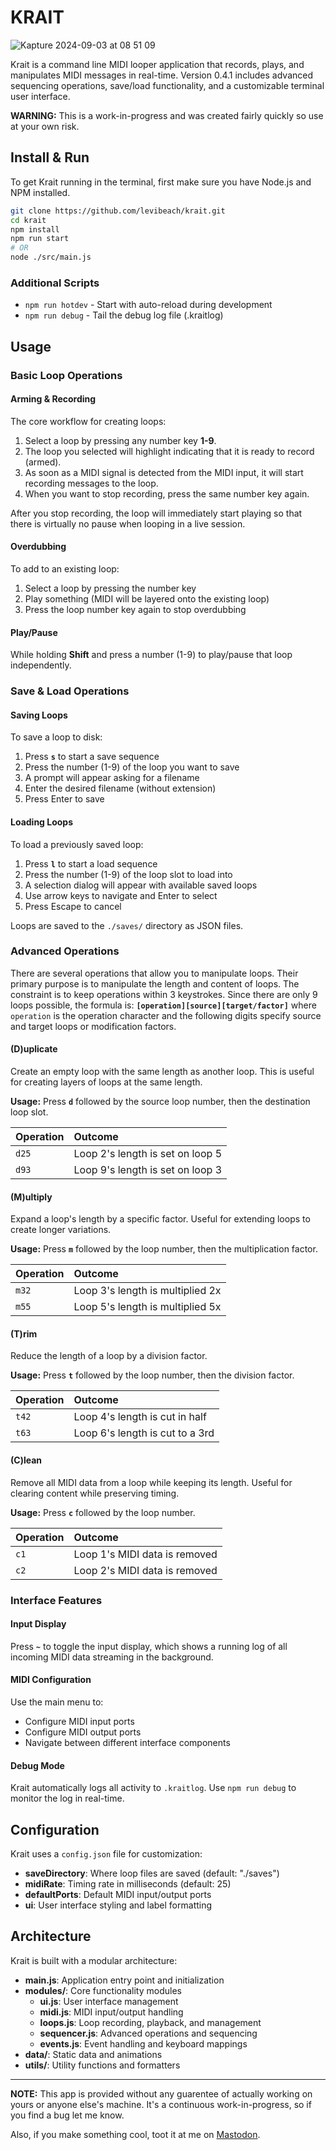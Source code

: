 # KRAIT

![Kapture 2024-09-03 at 08 51 09](https://github.com/user-attachments/assets/6e8f19eb-0b9c-40b4-bba7-880c18ae3a54)

Krait is a command line MIDI looper application that records, plays, and manipulates MIDI messages in real-time. Version 0.4.1 includes advanced sequencing operations, save/load functionality, and a customizable terminal user interface.

**WARNING:** This is a work-in-progress and was created fairly quickly so use at your own risk.

## Install & Run

To get Krait running in the terminal, first make sure you have Node.js and NPM installed.

```bash
git clone https://github.com/levibeach/krait.git
cd krait
npm install
npm run start
# OR
node ./src/main.js
```

### Additional Scripts

- `npm run hotdev` - Start with auto-reload during development
- `npm run debug` - Tail the debug log file (.kraitlog)

## Usage

### Basic Loop Operations

#### Arming & Recording

The core workflow for creating loops:

1. Select a loop by pressing any number key **1-9**.
2. The loop you selected will highlight indicating that it is ready to record (armed).
3. As soon as a MIDI signal is detected from the MIDI input, it will start recording messages to the loop.
4. When you want to stop recording, press the same number key again.

After you stop recording, the loop will immediately start playing so that there is virtually no pause when looping in a live session.

#### Overdubbing

To add to an existing loop:

1. Select a loop by pressing the number key
2. Play something (MIDI will be layered onto the existing loop)
3. Press the loop number key again to stop overdubbing

#### Play/Pause

While holding **Shift** and press a number (1-9) to play/pause that loop independently.

### Save & Load Operations

#### Saving Loops

To save a loop to disk:

1. Press **`s`** to start a save sequence
2. Press the number (1-9) of the loop you want to save
3. A prompt will appear asking for a filename
4. Enter the desired filename (without extension)
5. Press Enter to save

#### Loading Loops

To load a previously saved loop:

1. Press **`l`** to start a load sequence
2. Press the number (1-9) of the loop slot to load into
3. A selection dialog will appear with available saved loops
4. Use arrow keys to navigate and Enter to select
5. Press Escape to cancel

Loops are saved to the `./saves/` directory as JSON files.

### Advanced Operations

There are several operations that allow you to manipulate loops. Their primary purpose is to manipulate the length and content of loops. The constraint is to keep operations within 3 keystrokes. Since there are only 9 loops possible, the formula is: **`[operation][source][target/factor]`** where `operation` is the operation character and the following digits specify source and target loops or modification factors.

#### (D)uplicate

Create an empty loop with the same length as another loop. This is useful for creating layers of loops at the same length.

**Usage:** Press **`d`** followed by the source loop number, then the destination loop slot.

| Operation | Outcome                          |
| :-------- | :------------------------------- |
| `d25`     | Loop 2's length is set on loop 5 |
| `d93`     | Loop 9's length is set on loop 3 |

#### (M)ultiply

Expand a loop's length by a specific factor. Useful for extending loops to create longer variations.

**Usage:** Press **`m`** followed by the loop number, then the multiplication factor.

| Operation | Outcome                          |
| :-------- | :------------------------------- |
| `m32`     | Loop 3's length is multiplied 2x |
| `m55`     | Loop 5's length is multiplied 5x |

#### (T)rim

Reduce the length of a loop by a division factor.

**Usage:** Press **`t`** followed by the loop number, then the division factor.

| Operation | Outcome                         |
| :-------- | :------------------------------ |
| `t42`     | Loop 4's length is cut in half  |
| `t63`     | Loop 6's length is cut to a 3rd |

#### (C)lean

Remove all MIDI data from a loop while keeping its length. Useful for clearing content while preserving timing.

**Usage:** Press **`c`** followed by the loop number.

| Operation | Outcome                       |
| --------- | :---------------------------- |
| `c1`      | Loop 1's MIDI data is removed |
| `c2`      | Loop 2's MIDI data is removed |

### Interface Features

#### Input Display

Press **`~`** to toggle the input display, which shows a running log of all incoming MIDI data streaming in the background.

#### MIDI Configuration

Use the main menu to:

- Configure MIDI input ports
- Configure MIDI output ports
- Navigate between different interface components

#### Debug Mode

Krait automatically logs all activity to `.kraitlog`. Use `npm run debug` to monitor the log in real-time.

## Configuration

Krait uses a `config.json` file for customization:

- **saveDirectory**: Where loop files are saved (default: "./saves")
- **midiRate**: Timing rate in milliseconds (default: 25)
- **defaultPorts**: Default MIDI input/output ports
- **ui**: User interface styling and label formatting

## Architecture

Krait is built with a modular architecture:

- **main.js**: Application entry point and initialization
- **modules/**: Core functionality modules
  - **ui.js**: User interface management
  - **midi.js**: MIDI input/output handling
  - **loops.js**: Loop recording, playback, and management
  - **sequencer.js**: Advanced operations and sequencing
  - **events.js**: Event handling and keyboard mappings
- **data/**: Static data and animations
- **utils/**: Utility functions and formatters

---

**NOTE:** This app is provided without any guarentee of actually working on yours or anyone else's machine. It's a continuous work-in-progress, so if you find a bug let me know.

Also, if you make something cool, toot it at me on [Mastodon](https://merveilles.town/deck/@levibeach).
